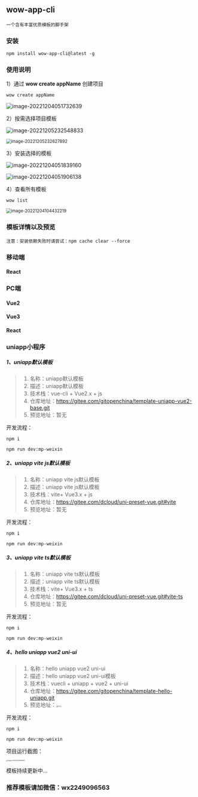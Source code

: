 ## wow-app-cli

```
一个含有丰富优质模板的脚手架
```

### 安装

```
npm install wow-app-cli@latest -g
```

### 使用说明

1）通过 **wow create appName** 创建项目

```
wow create appName
```

![image-20221204051732639](https://webpon-img.oss-cn-guangzhou.aliyuncs.com/imgimage-20221204051732639.png)

2）按需选择项目模板

![image-20221205232548833](https://webpon-img.oss-cn-guangzhou.aliyuncs.com/imgimage-20221205232548833.png)

<img src="https://webpon-img.oss-cn-guangzhou.aliyuncs.com/imgimage-20221205232627892.png" alt="image-20221205232627892" style="zoom:80%;" />

3）安装选择的模板

![image-20221204051839160](https://webpon-img.oss-cn-guangzhou.aliyuncs.com/imgimage-20221204051839160.png)

![image-20221204051906138](https://webpon-img.oss-cn-guangzhou.aliyuncs.com/imgimage-20221204051906138.png)

4）查看所有模板

```
wow list
```

<img src="https://webpon-img.oss-cn-guangzhou.aliyuncs.com/imgimage-20221204104432219.png" alt="image-20221204104432219" style="zoom: 80%;" />

### 模板详情以及预览

```
注意：安装依赖失败时请尝试：npm cache clear --force
```

### 移动端

#### React



### PC端

#### Vue2









#### Vue3




#### React




### uniapp小程序

##### 1、uniapp默认模板

> 1. 名称：uniapp默认模板
> 2. 描述：uniapp默认模板 
> 3. 技术栈：vue-cli + Vue2.x + js
> 4. 仓库地址：https://gitee.com/gitopenchina/template-uniapp-vue2-base.git
> 5. 预览地址：暂无

开发流程：

```
npm i
```

```
npm run dev:mp-weixin
```

##### 2、uniapp vite js默认模板

> 1. 名称：uniapp vite js默认模板
> 2. 描述：uniapp vite js默认模板
> 3. 技术栈：vite+ Vue3.x + js
> 4. 仓库地址：https://gitee.com/dcloud/uni-preset-vue.git#vite
> 5. 预览地址：暂无

开发流程：

```
npm i
```

```
npm run dev:mp-weixin
```

##### 3、uniapp vite ts默认模板

> 1. 名称：uniapp vite ts默认模板
> 2. 描述：uniapp vite ts默认模板
> 3. 技术栈：vite+ Vue3.x + ts
> 4. 仓库地址：https://gitee.com/dcloud/uni-preset-vue.git#vite-ts
> 5. 预览地址：暂无

开发流程：

```
npm i
```

```
npm run dev:mp-weixin
```

##### 4、hello uniapp vue2 uni-ui

> 1. 名称：hello uniapp vue2 uni-ui
> 2. 描述：hello uniapp vue2 uni-ui模板
> 3. 技术栈：vuecli + uniapp + vue2 + uni-ui
> 4. 仓库地址：https://gitee.com/gitopenchina/template-hello-uniapp.git
> 5. 预览地址：<img src="https://webpon-img.oss-cn-guangzhou.aliyuncs.com/imggh_33446d7f7a26_430.jpg" alt="img" style="zoom:33%;" />

开发流程：

```
npm i
```

```
npm run dev:mp-weixin
```

项目运行截图：

<img src="https://webpon-img.oss-cn-guangzhou.aliyuncs.com/imgimage-20221204090631917.png" alt="image-20221204090631917" style="zoom:25%;" />

模板持续更新中...



### 推荐模板请加微信：wx2249096563



